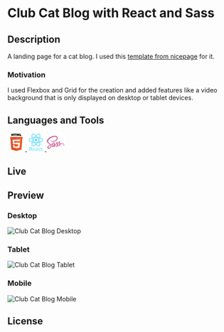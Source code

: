 # Club Cat Blog with React and Sass

## Description

A landing page for a cat blog. I used this [template from nicepage](https://nicepage.com/t/3444245/cat-stories-tips-and-tricks-template) for it.

### Motivation

I used Flexbox and Grid for the creation and added features like a video background that is only displayed on desktop or tablet devices.

## Languages and Tools
<p align="left"> <a href="https://www.w3.org/html/" target="_blank" rel="noreferrer"> <img src="https://raw.githubusercontent.com/devicons/devicon/master/icons/html5/html5-original-wordmark.svg" alt="html5" width="40" height="40"/> </a> <a href="https://reactjs.org/" target="_blank" rel="noreferrer"> <img src="https://raw.githubusercontent.com/devicons/devicon/master/icons/react/react-original-wordmark.svg" alt="react" width="40" height="40"/> </a> <a href="https://sass-lang.com" target="_blank" rel="noreferrer"> <img src="https://raw.githubusercontent.com/devicons/devicon/master/icons/sass/sass-original.svg" alt="sass" width="40" height="40"/> </a> </p>

## Live


## Preview

### Desktop

![Club Cat Blog Desktop](./preview/ClubCatBlogDesktop.gif)

### Tablet

![Club Cat Blog Tablet](./preview/ClubCatBlogTablet.gif)

### Mobile

![Club Cat Blog Mobile](./preview/ClubCatBlogMobile.gif)

## License
